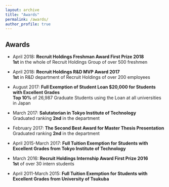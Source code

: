 ```yaml
---
layout: archive
title: "Awards"
permalink: /awards/
author_profile: true
---
```


## Awards

- April 2018: __Recruit Holdings Freshman Award First Prize 2018__  
__1st__ in the whole of Recruit Holdings Group of over 500 freshmen

- April 2018: __Recruit Holdings R&D MVP Award 2017__  
__1st__ in R&D department of Recruit Holdings of over 200 employees

- August 2017: __Full Exemption of Student Loan $20,000 for Students with Excellent Grades__  
__Top 10%__ of 26,987 Graduate Students using the Loan at all universities in Japan

- March 2017: __Salutatorian in Tokyo Institute of Technology__  
Graduated ranking __2nd__ in the department 

- February 2017: __The Second Best Award for Master Thesis Presentation__  
Graduated ranking __2nd__ in the department 

- April 2015\-March 2017: __Full Tuition Exemption for Students with Excellent Grades from Tokyo Institute of Technology__  

- March 2016: __Recruit Holdings Internship Award First Prize 2016__   
__1st__ of over 30 intern students

- April 2011\-March 2015: __Full Tuition Exemption for Students with Excellent Grades from University of Tsukuba__  
